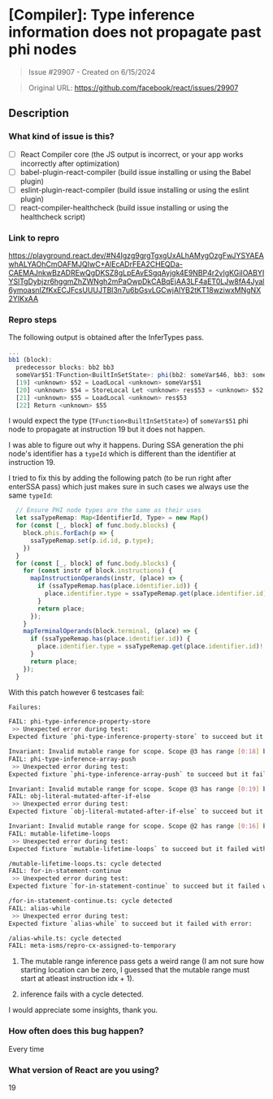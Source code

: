 # [Compiler]: Type inference information does not propagate past phi nodes

> Issue #29907 - Created on 6/15/2024

> Original URL: https://github.com/facebook/react/issues/29907

## Description

### What kind of issue is this?

- [ ] React Compiler core (the JS output is incorrect, or your app works incorrectly after optimization)
- [ ] babel-plugin-react-compiler (build issue installing or using the Babel plugin)
- [ ] eslint-plugin-react-compiler (build issue installing or using the eslint plugin)
- [ ] react-compiler-healthcheck (build issue installing or using the healthcheck script)

### Link to repro

https://playground.react.dev/#N4Igzg9grgTgxgUxALhAMygOzgFwJYSYAEAwhALYAOhCmOAFMJQIwC+AlEcADrFEA2CHEQDa-CAEMAJnkwBzADREwQgDKSZ8gLpEAvESgqAyjgk4E9NBP4r2vIgKGiIOABYIYSlTgDybjzr6hggmZhZWNgh2mPaOwpDkCABqEjAA3LF4aET0LJw8fA4Jyal6ymoasnIZfKxECJFcsUUUJTBl3n7u6bGsvLGCwjAIYB2tKT18wziwxMNgNX2YIKxAA

### Repro steps

The following output is obtained after the InferTypes pass.

```javascript
...
bb1 (block):
  predecessor blocks: bb2 bb3
  someVar$51:TFunction<BuiltInSetState>: phi(bb2: someVar$46, bb3: someVar$49)
  [19] <unknown> $52 = LoadLocal <unknown> someVar$51
  [20] <unknown> $54 = StoreLocal Let <unknown> res$53 = <unknown> $52
  [21] <unknown> $55 = LoadLocal <unknown> res$53
  [22] Return <unknown> $55
```

I would expect the type (`TFunction<BuiltInSetState>`) of `someVar$51` phi node to propagate at instruction 19 but it does not happen.

I was able to figure out why it happens. During SSA generation the phi node's identifier has a `typeId` which is different than the identifier at instruction 19.

I tried to fix this by adding the following patch (to be run right after enterSSA pass) which just makes sure in such cases we always use the same `typeId`: 

```javascript
  // Ensure PHI node types are the same as their uses
  let ssaTypeRemap: Map<IdentifierId, Type> = new Map()
  for (const [_, block] of func.body.blocks) {
    block.phis.forEach(p => {
      ssaTypeRemap.set(p.id.id, p.type);
    })
  }
  for (const [_, block] of func.body.blocks) {
    for (const instr of block.instructions) {
      mapInstructionOperands(instr, (place) => {
        if (ssaTypeRemap.has(place.identifier.id)) {
          place.identifier.type = ssaTypeRemap.get(place.identifier.id)!;
        }
        return place;
      });
    }
    mapTerminalOperands(block.terminal, (place) => {
      if (ssaTypeRemap.has(place.identifier.id)) {
        place.identifier.type = ssaTypeRemap.get(place.identifier.id)!;
      }
      return place;
    });
  }
```
With this patch however 6 testcases fail:

```bash
Failures:

FAIL: phi-type-inference-property-store
 >> Unexpected error during test: 
Expected fixture `phi-type-inference-property-store` to succeed but it failed with error:

Invariant: Invalid mutable range for scope. Scope @3 has range [0:18] but the valid range is [1:22]
FAIL: phi-type-inference-array-push
 >> Unexpected error during test: 
Expected fixture `phi-type-inference-array-push` to succeed but it failed with error:

Invariant: Invalid mutable range for scope. Scope @3 has range [0:19] but the valid range is [1:23]
FAIL: obj-literal-mutated-after-if-else
 >> Unexpected error during test: 
Expected fixture `obj-literal-mutated-after-if-else` to succeed but it failed with error:

Invariant: Invalid mutable range for scope. Scope @2 has range [0:16] but the valid range is [1:18]
FAIL: mutable-lifetime-loops
 >> Unexpected error during test: 
Expected fixture `mutable-lifetime-loops` to succeed but it failed with error:

/mutable-lifetime-loops.ts: cycle detected
FAIL: for-in-statement-continue
 >> Unexpected error during test: 
Expected fixture `for-in-statement-continue` to succeed but it failed with error:

/for-in-statement-continue.ts: cycle detected
FAIL: alias-while
 >> Unexpected error during test: 
Expected fixture `alias-while` to succeed but it failed with error:

/alias-while.ts: cycle detected
FAIL: meta-isms/repro-cx-assigned-to-temporary
```
1. The mutable range inference pass gets a weird range (I am not sure how starting location can be zero, I guessed that the mutable range must start at atleast instruction idx + 1).

2. inference fails with a cycle detected.

I would appreciate some insights, thank you.

### How often does this bug happen?

Every time

### What version of React are you using?

19

